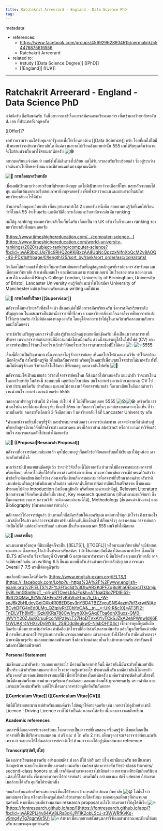 ```yaml
---
title: Ratchakrit Arreerard - England - Data Science PhD
tag:
---
```


metadata:
- references: 
	- https://www.facebook.com/groups/456929628904615/permalink/554476875816556
	- Ratchakrit Arreerard
- related to:
	- #study [[Data Science Degree]] [[PhD]]
	- [[England]] [[UK]]
---

# Ratchakrit Arreerard - England - Data Science PhD

สวัสดีครับ ชื่อฟ้อนต์ครับ วันนี้อยากจะแชร์เรื่องการสมัครและเตรียมเอกสาร เพื่อเข้ามหาวิทยาลัยระดับ ป. เอก ที่ประเทศอังกฤษครับ

[[Offer]]?

ขอท้าวความว่า ผมได้รับทุนจากรัฐบาลเพื่อไปเรียนต่อด้าน [[Data Science]] ครับ โดยที่ผมไม่ได้มีเป้าหมายว่าจะเข้ามหาวิทยาลัยใด มีแค่ความอยากไปเรียนอังกฤษเท่านั้น 555 ผมได้รับทุนเต็มจำนวนจึงไม่ต้องห่วงเรื่องค่าใช้จ่ายมากนักครับ ![😁](https://static.xx.fbcdn.net/images/emoji.php/v9/t4f/1/16/1f601.png) 

อยากขอเรียนแจ้งก่อนว่า ผมยังไม่ได้เดินทางไปเรียน แต่ได้รับการตอบรับเรียบร้อยแล้ว ซึ่งอยู่ระหว่างรอเดินทางไปศึกษาครับผม และมีกำหนดเดินทางตุลาคมนี้ครับ

 ![📌](https://static.xx.fbcdn.net/images/emoji.php/v9/tac/1/16/1f4cc.png) **การเลือกมหาวิทยาลัย**

เมื่อผมมีเป้าหมายว่าอยากเรียนที่ประเทศอังกฤษ แต่ไม่มีเป้าหมายว่าจะเลือกที่ไหน และหลักจากผมได้ทุน ผมตื่นเต้นมากและรีบสอบภาษาอังกฤษเลยครับ เพื่อที่จะหาว่าคะแนนผมสามารถยื่นสมัครมหาวิทยาลัยอะไรได้บ้าง

ส่วนการเลือกดูมหาวิทยาลัย เพื่อนๆสามารถทำได้ 2 แบบครับ หนึ่งคือ สอบถามคนรู้จักที่เคยไปเรียน ว่าที่ไหนดี 55 ง่ายไหมครับ และอีกวิธีคือการเลือกมหาวิทยาลัยจากอันดับ ranking

ผมได้ดู ranking ของมหาวิทยาลัยในเว็บนี้ครับ เลือกเป็น in UK ครับ เว็บก็จะแสดง ranking ของมหาวิทยาลัยทั้งหมดเลยครับ

[https://www.timeshighereducation.com/.../computer-science...](https://www.timeshighereducation.com/world-university-rankings/2020/subject-ranking/computer-science?fbclid=IwAR3bpLUq78c9RHQ2oKKjBxzAA8UqNcQpzzxNjfnXoQcM2v8AOQ-4S-PDk1s#!/page/0/length/25/sort_by/rank/sort_order/asc/cols/stats)

ถ้าเลือกได้แล้วกดเข้าไปหน้าเว็บมหาวิทยาลัยเลยครับเพื่อดูข้อมูลหลักสูตรที่เราต้องการ สำหรับผม ผมเลือกมหาวิทยาลัย 4 แห่งที่ผมสนใจ และมีคะแนนสามารถผ่านเกณฑ์ ในเรื่องของเกรด และคะแนนภาษาได้ ผมเลือกที่ King’s College London, University of Birmingham, University of Bristol, Lancaster University คนรู้จักก็แนะนำให้ไปสมัคร University of Manchester แต่น่าเสียดายครับคะแนน writing ผมไม่ผ่าน

 ![📌](https://static.xx.fbcdn.net/images/emoji.php/v9/tac/1/16/1f4cc.png) **การเลือกที่ปรึกษา [[Supervisor]]**

หลังจากได้มหาวิทยาลัยที่สนใจแล้ว ขั้นตอนต่อไปคือการสมัครเรียนครับ ซึ่งการสมัครเรียนระดับปริญญาเอก ในเคสผมจำเป็นต้องมีอาจารย์ที่ปรึกษา บางมหาวิทยาลัยเขาก็จะเอาลิ้งรายชื่ออาจารย์แปะไว้ให้เราเลยครับ ถ้าไม่มีต้องลองหาดูเองครับ โดยดูได้จากการเข้าไปดูในภาควิชาหรือสอบถามกับทางคณะได้โดยตรง

การเข้าเรียนปริญญาเอกเราจำเป็นต้องรู้ตัวและมีจุดมุ่งหมายที่แน่ชัดครับ เพื่อเป็นแนวทางการหาที่ปรึกษา เพราะอาจารย์แต่ละท่านก็มีความถนัดไม่เหมือนกัน ส่วนนี้สามารถดูได้ในโปรไฟล์ (CV) ของอาจารย์จะเขียนไว้ว่าสนใจอะไร แล้วทำวิจัยอะไรมาบ้าง เราสามารถช็อปปิ้งได้เลย ![✨](https://static.xx.fbcdn.net/images/emoji.php/v9/tf4/1/16/2728.png)![✨](https://static.xx.fbcdn.net/images/emoji.php/v9/tf4/1/16/2728.png)5555

เรื่องนี้ถือว่าเป็นปัญหามาก เนื่องจากเราไม่รู้จักอาจารย์เลย เห็นแค่โปรไฟล์ และงานวิจัย ทำให้เราต้องเลือกดีๆครับ ถ้าใครมีคนรู้จัก ที่ใกล้ชิดกับอาจารย์ หรืออยู่ในคณะที่เพื่อนๆสนใจจะช่วยได้มากครับ ทั้งนี้ผมไม่มีคนรู้จักเลย จึงทำอะไรไม่ได้มาก ก็พึ่งหมอดู และดวงกันไปครับ ![🤣](https://static.xx.fbcdn.net/images/emoji.php/v9/t52/1/16/1f923.png) 

หลังจากผมได้เป้าหมายแล้ว ว่าชอบใจอาจารย์คนไหน ก็ส่งเมลล์ไปหาเลยครับ แนะนำตัว ว่าจะมาเรียนในมหาวิทยาลัย ในด้านนี้ ชอบแบบนี้ เคยทำอะไรมาก่อน สนใจอยากร่วมงานด้วย และแนบ CV ไปด้วย ประมาณนี้ครับ สำหรับผม ผมแอบไปอ่านงานวิจัยอาจารย์มาแล้ว ก็เอามาเขียนในอีเมลล์ด้วยว่างานน่าสนใจ อยากร่วมงานด้วยครับ 5555

ผลออกมาปรากฎว่าผ่านไป 2 เดือน ส่งไป 4 ที่ ไม่มีที่ไหนตอบเลย 5555 ![😱](https://static.xx.fbcdn.net/images/emoji.php/v9/t2c/1/16/1f631.png)![😭](https://static.xx.fbcdn.net/images/emoji.php/v9/t40/1/16/1f62d.png) เศร้าครับ เราทำอะไรผิด เลยได้ถามเพื่อนๆ พี่ๆ ที่เคยไปเรียน เขาก็บอกว่าใจเย็นๆ เมลล์เขาเยอะอาจจะไม่เห็น ก็ว่าตามนั้นครับ จนกระทั่งเดือนที่ 3 จึงมีตอบมา 1 มหาวิทยาลัย ได้ที่ Lancaster University ครับ

*คำแนะนำจากพี่ๆเพื่อนๆที่รู้จัก และประสบการณ์บอกว่า อาจารย์แต่ละท่าน อาจจะมีงานที่กำลังทำอยู่ หรือหลักสูตรมีงานวิจัยที่กำลังจะทำ และขาดคน ตรงนี้ถ้าเราอ่าน abstract หรือกระบวนการวิจัยแล้วสนใจ สามารถเสนอตัวไปขอทำได้เลยครับ

 ![📌](https://static.xx.fbcdn.net/images/emoji.php/v9/tac/1/16/1f4cc.png) **[[Proposal|Research Proposal]]**

หลังจากที่อาจารย์ตอบกลับมาแล้ว คุยไปคุยมาอยู่ๆก็ขอหัวข้อวิจัยเลยครับขอให้เขียนมาให้ดูหน่อย เอาล่ะครับทำยังไงดี

หากว่าเรามีเป้าหมายแน่ชัดอยู่แล้ว ว่าจะทำวิจัยเรื่องนี้ไม่ยากครับ ถ้าหากไม่มีอาจจะสอบถามอาจารย์ หรือเพื่อนๆ เพื่อหาไอเดียก็ได้ครับ ตรงส่วนฟอร์มการเขียน บางมหาวิทยาลัยอาจจะมีกำหนดไว้แล้วว่าหัวข้อที่จะต้องเขียนมีอะไรบ้าง ก่อนจะเริ่มเขียนก็ควรสอบถามว่าที่อาจารย์ที่ปรึกษาก่อนด้วยครับว่ามีแบบฟอร์มหรือกฏข้อบังคับแบบหรือเปล่า หลังจากนั้นก็ทำการจัดการเขียนให้เสร็จสรรพ ซึ่งของผมประกอบไปด้วย Introduction (เหมือนภูมิหลัง หรือที่มาและความสำคัญ), Relevant Literature (เอกสารงานวิจัยหรือหนังสือที่เกี่ยวข้อง), Key research questions (เป็นคำถามงานวิจัยเรา ซึ่งขั้นตอนกระบวนการ ผลงานวิจัย จะต้องตอบคำถามนี้ได้), Methodology (ขั้นตอนดำเนินงาน) และ Bibliography (ที่มาของเอกสารอ้างอิง)

หลักจากส่งให้อาจารย์ดูแล้ว ถ้าเขาพอใจก็สมัครเรียนได้เลยครับผม แต่อยากให้ทุกเข้าใจว่า ถึงเขาพอใจแล้วสมัครได้แล้ว แต่เราอาจจะยังต้องปรับเปลี่ยนกันอีกเมื่อเข้าไปเรียนจริงๆ อย่างเคสผม อาจารย์บอกว่าเป็นไปได้ แต่ต้องมีการปรับแก้ แน่นอนเป็นเรื่องของอนาคต 555 ผมจึงยังไม่คิดมาก

 ![📌](https://static.xx.fbcdn.net/images/emoji.php/v9/tac/1/16/1f4cc.png) **เอกสารอื่นๆ**

คะแนนภาษาอังกฤษ ที่นิยมที่สุดก็จะเป็น [[IELTS]], [[TOEFL]] หรือบางมหาวิทยาลัยก็จะมีข้อสอบของเขาเอง ซึ่งเขาระบุไว้แล้วในประกาศรับสมัคร ว่าถ้าใช้ผลสอบอันนี้ต้องได้คะแนนเท่าไหร่ ซึ่งผมใช้ IELTS สมัครครับ ซึ่งจะรับอยู่ที่ Overall 6 และแต่ละพาร์ทจะเอา 6 ขึ้นไปครับ บางมหาวิทยาลัย อาจจะมีพิเศษอีกเช่น เอา writing 6.5 ขึ้นนะ แบบนี้ครับ ส่วนถ้ามหาวิทยาลัยดังๆเลย อาจจะเอา Overall 7-7.5 ตรงนี้ต้องดูดีๆครับ

ผมเลือกฝึกออนไลน์ที่นี่ครับ [https://www.english-exam.org/IELTS/](https://l.facebook.com/l.php?u=https%3A%2F%2Fwww.english-exam.org%2FIELTS%2F%3Ffbclid%3DIwAR3KdPFZq8u9ha0EboxclTkQmjuEyBLlnnGSm9qzT_-qIj-uRTOveLb5JFo&h=AT1qaQSo7PDIEi52-9kR2XQMw_9ZWr74HFmZFfyKdVbrFfbc7h_Un_-W-seJ6k2bHLdcyGdjOXk4R0BEDSpv3nYBD4TBZZvcuSNS4azm7kf3xrwtNlAeBCyhDFG4nEd0LMg_QZtplyRrZChlfoCA&__tn__=-UK-R&c[0]=AT3Fl2-TnEILVTh8M5HiGzkKKRa788Cw1nyn8XlvGAq0Tba6dnX9uxz-QM0-IWVYY20ZJiuKOruuPccrWPz1wLT27HpDTVxAYlvTCkSJZkA2ehPWnwIdK6FfzWUAKr4VHXrvDy9lY4s_2S6DdcBeukw0-NlsbOH104c) เรื่องการพูดก็พูดกับมือถือครับ เพื่อพยายามจับสำเนียง ถ้ามือถือเข้าใจเราก็ถือว่าสำเนียงเราแม่นครับ แล้วก็พูดกับเพื่อนด้วยอีกที การเขียนสามารถไปจำรูปแบบการเขียนจากเฉลยคำตอบ แล้วลองมาปรับใช้ได้ครับ ถ้ามีคนช่วยตรวจด้วยจะดีมากๆครับ ผมสอบแบบคอมพิวเตอร์ ซึ่งต้องเขียนคำตอบในเว็บเข้าทางเลยครับ สำหรับคนที่ถนัดการใช้คอมพิวเตอร์

**Personal Statement**

ผมเขียนแนะนำตัวครับ ว่าผมอยากทำอะไร มีความฝันอยากทำอันนี้ คิดว่าอันนี้มันจะช่วยให้ผมทำฝันเป็นจริง แล้วถ้าเรียนจบผมจะทำอะไร เอาความรู้มาทำอะไร ประมาณนี้ครับ ผมคิดว่าอันนี้ไม่ตายตัวครับ เคยเห็นบางคนเขียนต่างจากผมก็มี เพื่อทำให้ตัวเองโดดเด่นครับ ผมคิดว่าน่าจะตัดสินกันที่ตรงนี้ อันนี้ต้องแม่นเรื่องแกรมม่ามากๆครับผม ห้ามผิดเลย ตอนผมทำผมใช้ grammarly ตรวจคำผิด และแกรมม่าเบื้องต้นฟรีครับ แต่ก็ให้เพื่อนเก่งภาษาช่วยดูอีกทีครับกันพลาด

**[[Curriculum Vitae]] ([[Curriculum Vitae|CV]])**

อันนี้มีให้ชมเยอะมาก แต่สำหรับผมผมคิดว่า ใส่ข้อมูลให้ตรงจุดครับ เช่น เวลาเราไปดูตัวอย่างเขามี Licence : Driving Licence เราก็ไม่จำเป็นต้องเอามาใส่ครับ เนื่องจากเราจะสมัครเรียน

**Academic references**

เอกสารนี้คือเอกสารรับรองครับผม โดยอาจจะเป็นอาจารย์ที่เคยสอน หรือคนรู้จัก ซึ่งผมเลือกเป็นอาจารย์ที่เป็นที่ปรึกษางานผมตอน ป ตรี และ ป โท ครับ 2 ท่าน เพื่อนๆควรจะแจ้งอาจารย์ก่อนนะครับ เพราะว่า ระบบจะให้ใส่เมลล์อาจารย์เราเข้าไป ท่านอาจจะงงได้อยู่ๆมีเมลล์มาขอ reference

**Transcript(ปตรี,ปโท)**

คือ ผลการเรียนของเราครับ อย่างผมสมัคร ป เอก ก็ใช้ ปตรี และ ปโท อย่าลืมนะครับ ขอเป็นภาษาอังกฤษด้วย ระบบก็จะมีการเทียบเกรดด้วยนะครับ เช่นถ้าเขาต้องการระดับ first-class honors/ second-class honors แบบนี้ เราก็ต้องนำเกรดของเราไปเทียบด้วย เพราะบางทีระดับเกียตรินิยมแต่ละที่ก็ไม่เท่ากัน เรื่องเกรดหากเราได้อาจารย์แล้ว เกรดไม่ถึง อย่างของผม ปตรี แย่หน่อย ก็สามารถเมลล์ถามได้ครับ คุยกันได้ระดับหนึ่ง

จบแล้วครับผมสำหรับประสบการณ์ที่ผมได้รับระหว่างการสมัครเข้ามหาวิทยาลัย ![😁](https://static.xx.fbcdn.net/images/emoji.php/v9/t4f/1/16/1f601.png) ไม่มั่นใจว่าตกหล่นตรงไหน หรือตรงไหนพูดไม่เคลียร์สามารถถามได้ครับผม ขอขอบคุณเพื่อนๆที่อ่านจนจบ สุดท้ายนี้ หากเพื่อนๆสงสัยว่าผมเสนอ research proposal อะไรไปสามารถเข้าไปดูได้ที่เว็บ ![🔥](https://static.xx.fbcdn.net/images/emoji.php/v9/t50/1/16/1f525.png) [https://fontresearch.github.io/app/](https://fontresearch.github.io/app/?fbclid=IwAR2PLj4v84AV8LRs3oKJPFlK2obLScJ-z3WWRfKvKg-v9mg4yTg7qgmGr5U) ![🔥](https://static.xx.fbcdn.net/images/emoji.php/v9/t50/1/16/1f525.png) ถ้าหากเพื่อนๆอยากสนับสนุนการวิจัยผมสามารถลงทะเบียนได้เลยครับ ขอบพระคุณทุกท่านครับ